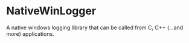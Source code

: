 # NativeWinLogger
A native windows logging library that can be called from C, C++ (...and more) applications.
